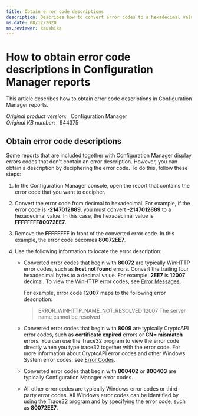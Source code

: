 ```yaml
---
title: Obtain error code descriptions
description: Describes how to convert error codes to a hexadecimal value to obtain an error description in Configuration Manager.
ms.date: 08/12/2020
ms.reviewer: kaushika
---
```

# How to obtain error code descriptions in Configuration Manager reports

This article describes how to obtain error code descriptions in Configuration Manager reports.

_Original product version:_ &nbsp; Configuration Manager  
_Original KB number:_ &nbsp; 944375

## Obtain error code descriptions

Some reports that are included together with Configuration Manager display errors codes that don't contain an error description. However, you can obtain a description by deciphering the error code. To do this, follow these steps:

1. In the Configuration Manager console, open the report that contains the error code that you want to decipher.
2. Convert the error code from decimal to hexadecimal. For example, if the error code is **-2147012889**, you must convert **-2147012889** to a hexadecimal value. In this case, the hexadecimal value is **FFFFFFFF80072EE7**.

3. Remove the **FFFFFFFF** in front of the converted error code. In this example, the error code becomes **80072EE7**.

4. Use the following information to locate the error description:

   - Converted error codes that begin with **80072** are typically WinHTTP error codes, such as **host not found** errors. Convert the trailing four hexadecimal bytes to a decimal value. For example, **2EE7** is **12007** decimal. To view the WinHTTP error codes, see [Error Messages](/windows/win32/winhttp/error-messages?redirectedfrom=MSDN).

     For example, error code **12007** maps to the following error description:

     > ERROR_WINHTTP_NAME_NOT_RESOLVED 12007 The server name cannot be resolved

   - Converted error codes that begin with **8009** are typically CryptoAPI error codes, such as **certificate expired** errors or **CN= mismatch** errors. You can use the Trace32 program to view the error code directly when you type trace32 together with the error code. For more information about CryptoAPI error codes and other Windows System error codes, see [Error Codes](/windows/win32/debug/system-error-codes?redirectedfrom=MSDN).

   - Converted error codes that begin with **800402** or **800403** are typically Configuration Manager error codes.

   - All other error codes are typically Windows error codes or third-party error codes. All Windows error codes can be identified by using the Trace32 program and by specifying the error code, such as **80072EE7**.
